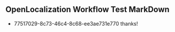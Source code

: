 ## OpenLocalization Workflow Test MarkDown
* 77517029-8c73-46c4-8c68-ee3ae731e770 
thanks!<!--HONumber=Mar16_HO4-->
